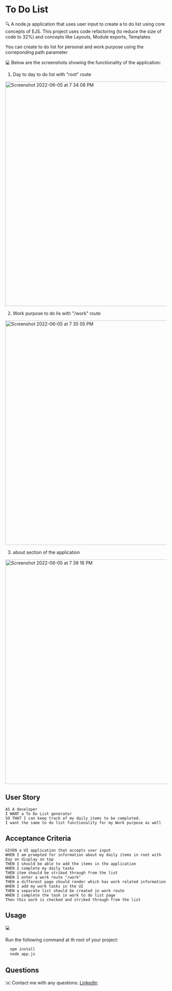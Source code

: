 # To Do List

🔍 A node.js application that uses user input to create a to do list using core concepts of EJS.
This project uses code refactoring (to reduce the size of code to 32%) and concepts like Layouts, Module exports, Templates

You can create to do list for personal and work purpose using the correponding path parameter

💻 Below are the screenshots showing the functionality of the application:

1. Day to day to do list with "root" route
<img width="700" alt="Screenshot 2022-06-05 at 7 34 08 PM" src="https://user-images.githubusercontent.com/90515961/172055817-945dfe7f-5b76-4554-8b06-5d2269f5329a.png">

2. Work purpose to do lis with "/work" route
<img width="700" alt="Screenshot 2022-06-05 at 7 35 05 PM" src="https://user-images.githubusercontent.com/90515961/172055849-3c87ac1c-4a11-4dbb-89d2-82ef4fa1144b.png">

3. about section of the application
<img width="700" alt="Screenshot 2022-06-05 at 7 39 16 PM" src="https://user-images.githubusercontent.com/90515961/172056231-1d85da20-2c3d-4d12-ac6b-14c03e300cb1.png">


## User Story

```
AS A developer
I WANT a To Do List generator
SO THAT I can keep track of my daily items to be completed.
I want the same to do list functionality for my Work purpose as well 
```

## Acceptance Criteria

```
GIVEN a UI application that accepts user input
WHEN I am prompted for information about my daily items in root with Day on display on top
THEN I should be able to add the items in the application
WHEN I complete my daily tasks
THEN item should be striked through from the list
WHEN I enter a work route "/work"
THEN a different page should render which has work related information
WHEN I add my work tasks in the UI
THEN a separate list should be created in work route
WHEN I complete the task in work to do list page
Then this work is checked and striked through from the list
```


## Usage

💻

Run the following command at th root of your project:
```bash
  npm install
  node app.js
```

## Questions
✉️ Contact me with any questions: [LinkedIn](https://linkedin.com/in/prankur-gupta-505063169)
